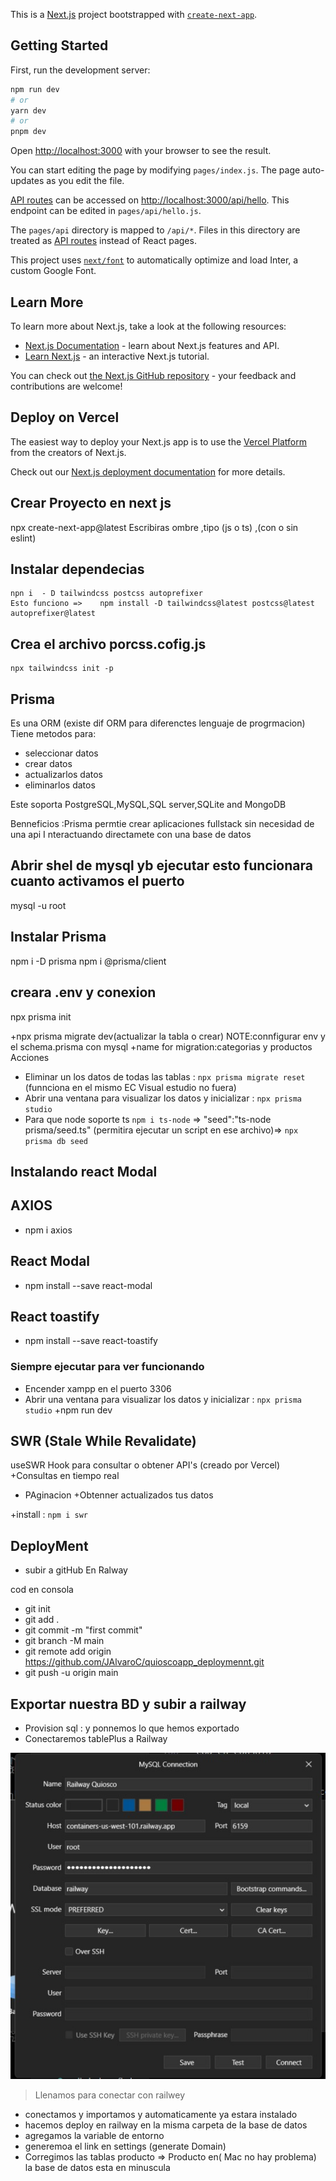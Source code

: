 This is a [Next.js](https://nextjs.org/) project bootstrapped with [`create-next-app`](https://github.com/vercel/next.js/tree/canary/packages/create-next-app).

## Getting Started

First, run the development server:

```bash
npm run dev
# or
yarn dev
# or
pnpm dev
```

Open [http://localhost:3000](http://localhost:3000) with your browser to see the result.

You can start editing the page by modifying `pages/index.js`. The page auto-updates as you edit the file.

[API routes](https://nextjs.org/docs/api-routes/introduction) can be accessed on [http://localhost:3000/api/hello](http://localhost:3000/api/hello). This endpoint can be edited in `pages/api/hello.js`.

The `pages/api` directory is mapped to `/api/*`. Files in this directory are treated as [API routes](https://nextjs.org/docs/api-routes/introduction) instead of React pages.

This project uses [`next/font`](https://nextjs.org/docs/basic-features/font-optimization) to automatically optimize and load Inter, a custom Google Font.

## Learn More

To learn more about Next.js, take a look at the following resources:

- [Next.js Documentation](https://nextjs.org/docs) - learn about Next.js features and API.
- [Learn Next.js](https://nextjs.org/learn) - an interactive Next.js tutorial.

You can check out [the Next.js GitHub repository](https://github.com/vercel/next.js/) - your feedback and contributions are welcome!

## Deploy on Vercel

The easiest way to deploy your Next.js app is to use the [Vercel Platform](https://vercel.com/new?utm_medium=default-template&filter=next.js&utm_source=create-next-app&utm_campaign=create-next-app-readme) from the creators of Next.js.

Check out our [Next.js deployment documentation](https://nextjs.org/docs/deployment) for more details.

## Crear Proyecto en next js
npx create-next-app@latest
Escribiras ombre ,tipo (js o ts) ,(con o sin eslint)
## Instalar dependecias

    npn i  - D tailwindcss postcss autoprefixer
    Esto funciono =>    npm install -D tailwindcss@latest postcss@latest autoprefixer@latest

## Crea el archivo porcss.cofig.js
    npx tailwindcss init -p

## Prisma
Es una ORM (existe dif ORM para diferenctes lenguaje de progrmacion)
Tiene metodos para:
+ seleccionar datos
+ crear datos
+ actualizarlos datos
+ eliminarlos datos

Este soporta PostgreSQL,MySQL,SQL server,SQLite
and MongoDB

Benneficios :Prisma permtie crear aplicaciones fullstack sin necesidad de una api
I nteractuando directamete con una base de datos
## Abrir shel de mysql yb ejecutar esto funcionara cuanto activamos el puerto

mysql -u root
## Instalar Prisma
 npm i -D prisma
npm i @prisma/client
## creara .env y conexion
npx prisma init


+npx prisma migrate dev(actualizar la tabla o crear)
NOTE:connfigurar env y el schema.prisma  con mysql
+name for migration:categorias y productos
Acciones
+ Eliminar un los datos de todas las tablas : ```npx prisma migrate reset``` (funnciona en el mismo EC Visual estudio  no fuera)
+ Abrir una ventana para visualizar los datos y inicializar : `npx prisma studio`
+ Para que node soporte ts ```npm i ts-node``` => "seed":"ts-node prisma/seed.ts" (permitira ejecutar un script en ese archivo)=> ```npx prisma db seed```

## Instalando react Modal

## AXIOS
+ npm i axios
## React Modal
+ npm install --save react-modal
## React toastify
+  npm install --save react-toastify


### Siempre ejecutar para ver funcionando
+ Encender xampp en el puerto 3306
+ Abrir una ventana para visualizar los datos y inicializar : `npx prisma studio`
+npm run dev
## SWR (Stale While Revalidate)
useSWR Hook para consultar o obtener API's (creado por Vercel)
+Consultas en tiempo real
+ PAginacion
+Obtenner actualizados tus datos

+install : ```npm i swr```

## DeployMent
+ subir a gitHub 
En Ralway

cod en consola
+ git init
+ git add .
+ git commit -m "first commit"
+ git branch -M main
+ git remote add origin https://github.com/JAlvaroC/quioscoapp_deploymennt.git
+ git push -u origin main


## Exportar nuestra BD y subir a railway
+ Provision sql : y ponnemos lo que hemos exportado
+ Conectaremos tablePlus a Railway

![](./TablePlus%20Railway.jpg)
>Llenamos para conectar con railwey
+ conectamos y importamos y automaticamente ya estara instalado 
+ hacemos deploy en railway en la misma carpeta de la base de datos
+ agregamos la variable de entorno 
+ generemoa el link en settings (generate Domain)
+ Corregimos las tablas producto => Producto en( Mac no hay problema) la base de datos esta en minuscula